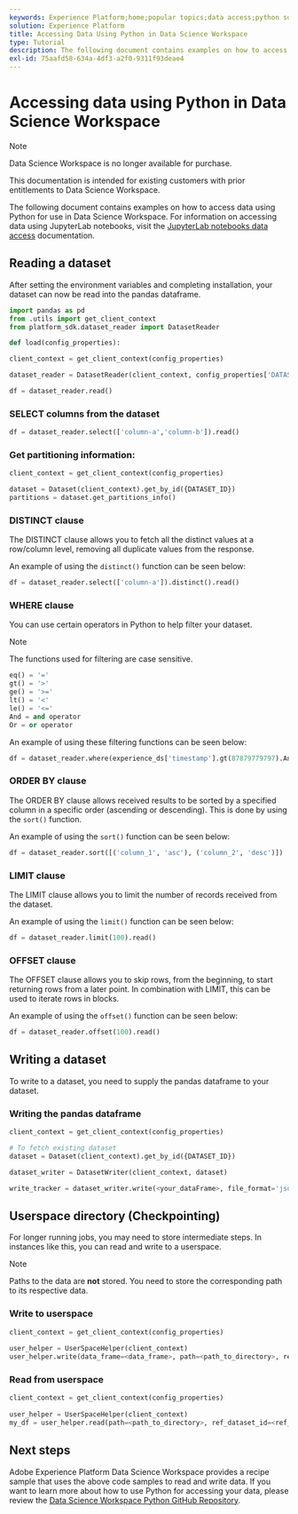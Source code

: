 ```yaml
---
keywords: Experience Platform;home;popular topics;data access;python sdk;data access api;read python;write python
solution: Experience Platform
title: Accessing Data Using Python in Data Science Workspace
type: Tutorial
description: The following document contains examples on how to access data in Python for use in Data Science Workspace.
exl-id: 75aafd58-634a-4df3-a2f0-9311f93deae4
---
```

# Accessing data using Python in Data Science Workspace 

>[!NOTE]
>
>Data Science Workspace is no longer available for purchase.
>
>This documentation is intended for existing customers with prior entitlements to Data Science Workspace.

The following document contains examples on how to access data using Python for use in Data Science Workspace. For information on accessing data using JupyterLab notebooks, visit the [JupyterLab notebooks data access](../jupyterlab/access-notebook-data.md) documentation.

## Reading a dataset

After setting the environment variables and completing installation, your dataset can now be read into the pandas dataframe.

```python
import pandas as pd
from .utils import get_client_context
from platform_sdk.dataset_reader import DatasetReader

def load(config_properties):

client_context = get_client_context(config_properties)

dataset_reader = DatasetReader(client_context, config_properties['DATASET_ID'])

df = dataset_reader.read()
```

### SELECT columns from the dataset

```python
df = dataset_reader.select(['column-a','column-b']).read()
```

### Get partitioning information:

```python
client_context = get_client_context(config_properties)

dataset = Dataset(client_context).get_by_id({DATASET_ID})
partitions = dataset.get_partitions_info()
```

### DISTINCT clause

The DISTINCT clause allows you to fetch all the distinct values at a row/column level, removing all duplicate values from the response.

An example of using the `distinct()` function can be seen below:

```python
df = dataset_reader.select(['column-a']).distinct().read()
```

### WHERE clause

You can use certain operators in Python to help filter your dataset.

>[!NOTE]
>
>The functions used for filtering are case sensitive.

```python
eq() = '='
gt() = '>'
ge() = '>='
lt() = '<'
le() = '<='
And = and operator
Or = or operator
```

An example of using these filtering functions can be seen below:

```python
df = dataset_reader.where(experience_ds['timestamp'].gt(87879779797).And(experience_ds['timestamp'].lt(87879779797)).Or(experience_ds['a'].eq(123)))
```

### ORDER BY clause

The ORDER BY clause allows received results to be sorted by a specified column in a specific order (ascending or descending). This is done by using the `sort()` function.

An example of using the `sort()` function can be seen below:

```python
df = dataset_reader.sort([('column_1', 'asc'), ('column_2', 'desc')])
```

### LIMIT clause

The LIMIT clause allows you to limit the number of records received from the dataset.

An example of using the `limit()` function can be seen below:

```python
df = dataset_reader.limit(100).read()
```

### OFFSET clause

The OFFSET clause allows you to skip rows, from the beginning, to start returning rows from a later point. In combination with LIMIT, this can be used to iterate rows in blocks.

An example of using the `offset()` function can be seen below:

```python
df = dataset_reader.offset(100).read()
```

## Writing a dataset

To write to a dataset, you need to supply the pandas dataframe to your dataset.

### Writing the pandas dataframe

```python
client_context = get_client_context(config_properties)

# To fetch existing dataset
dataset = Dataset(client_context).get_by_id({DATASET_ID})

dataset_writer = DatasetWriter(client_context, dataset)

write_tracker = dataset_writer.write(<your_dataFrame>, file_format='json')
```

## Userspace directory (Checkpointing)

For longer running jobs, you may need to store intermediate steps. In instances like this, you can read and write to a userspace. 

>[!NOTE]
>
>Paths to the data are **not** stored. You need to store the corresponding path to its respective data.

### Write to userspace

```python
client_context = get_client_context(config_properties)
                               
user_helper = UserSpaceHelper(client_context)
user_helper.write(data_frame=<data_frame>, path=<path_to_directory>, ref_dataset_id=<ref_dataset_id>)
```

### Read from userspace

```python
client_context = get_client_context(config_properties)
                               
user_helper = UserSpaceHelper(client_context)
my_df = user_helper.read(path=<path_to_directory>, ref_dataset_id=<ref_dataset_id>)
```

## Next steps

Adobe Experience Platform Data Science Workspace provides a recipe sample that uses the above code samples to read and write data. If you want to learn more about how to use Python for accessing your data, please review the [Data Science Workspace Python GitHub Repository](https://github.com/adobe/experience-platform-dsw-reference/tree/master/recipes/python/retail).
